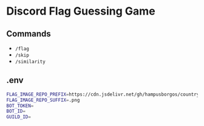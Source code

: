 # Discord Flag Guessing Game

## Commands

- `/flag`
- `/skip`
- `/similarity`

## .env

```bash
FLAG_IMAGE_REPO_PREFIX=https://cdn.jsdelivr.net/gh/hampusborgos/country-flags@main/png1000px/
FLAG_IMAGE_REPO_SUFFIX=.png
BOT_TOKEN=
BOT_ID=
GUILD_ID=
```
